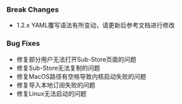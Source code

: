 ### Break Changes

- 1.2.x YAML覆写语法有所变动，请更新后参考文档进行修改

### Bug Fixes

- 修复部分用户无法打开Sub-Store页面的问题
- 修复Sub-Store无法复制的问题
- 修复MacOS路径有空格导致内核启动失败的问题
- 修复导入本地订阅失败的问题
- 修复Linux无法启动的问题
